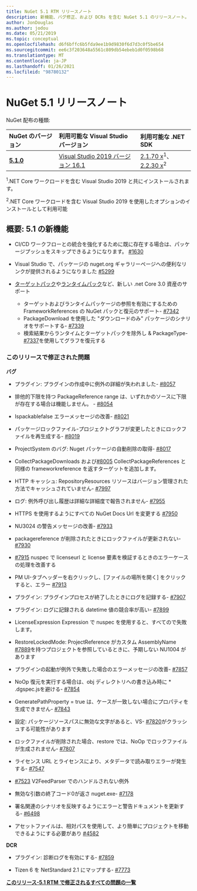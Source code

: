 ```yaml
---
title: NuGet 5.1 RTM リリースノート
description: 新機能、バグ修正、および DCRs を含む NuGet 5.1 のリリースノート。
author: JonDouglas
ms.author: jodou
ms.date: 05/21/2019
ms.topic: conceptual
ms.openlocfilehash: d6f6bffc6b5fda9ee1b9d9830f6d7d3c0f5be654
ms.sourcegitcommit: ee6c3f203648a5561c809db54ebeb1d0f0598b68
ms.translationtype: MT
ms.contentlocale: ja-JP
ms.lasthandoff: 01/26/2021
ms.locfileid: "98780132"
---
```

# <a name="nuget-51-release-notes"></a>NuGet 5.1 リリースノート

NuGet 配布の種類:

| NuGet のバージョン | 利用可能な Visual Studio バージョン| 利用可能な .NET SDK|
|:---|:---|:---|
| [**5.1.0**](https://nuget.org/downloads) | [Visual Studio 2019 バージョン 16.1](https://visualstudio.microsoft.com/downloads/) | [2.1.70 x](https://dotnet.microsoft.com/download/dotnet-core/2.1)<sup>1</sup>、 [2.2.30 x](https://dotnet.microsoft.com/download/dotnet-core/2.2)<sup>2</sup> |

<sup>1</sup>.NET Core ワークロードを含む Visual Studio 2019 と共にインストールされます。 

<sup>2</sup>.NET Core ワークロードを含む Visual Studio 2019 を使用したオプションのインストールとして利用可能

## <a name="summary-whats-new-in-51"></a>概要: 5.1 の新機能

* CI/CD ワークフローとの統合を強化するために既に存在する場合は、パッケージプッシュをスキップできるようになります。 [#1630](https://github.com/NuGet/Home/issues/1630#issuecomment-483461100)

* Visual Studio で、パッケージの nuget.org ギャラリーページへの便利なリンクが提供されるようになりました [#5299](https://github.com/NuGet/Home/issues/5299#issuecomment-494458510)

* [ターゲットパック](https://github.com/dotnet/cli/issues/10006)や[ランタイムパック](https://github.com/dotnet/cli/issues/10007)など、新しい .net Core 3.0 資産のサポート
  * ターゲットおよびランタイムパッケージの参照を有効にするための FrameworkReferences の NuGet パックと復元のサポート- [#7342](https://github.com/NuGet/Home/issues/7342)
  * PackageDownload を使用した "ダウンロードのみ" パッケージのシナリオをサポートする- [#7339](https://github.com/NuGet/Home/issues/7339)
  * 検索結果からランタイムとターゲットパックを除外し & PackageType- [#7337](https://github.com/NuGet/Home/issues/7337)を使用してグラフを復元する

### <a name="issues-fixed-in-this-release"></a>このリリースで修正された問題

**バグ**

* プラグイン: プラグインの作成中に例外の詳細が失われました- [#8057](https://github.com/NuGet/Home/issues/8057)

* 排他的下限を持つ PackageReference range は、いずれかのソースに下限が存在する場合は機能しません。 - [#8054](https://github.com/NuGet/Home/issues/8054)

* Ispackablefalse エラーメッセージの改善- [#8021](https://github.com/NuGet/Home/issues/8021)

* パッケージロックファイル-プロジェクトグラフが変更したときにロックファイルを再生成する- [#8019](https://github.com/NuGet/Home/issues/8019)

* ProjectSystem のバグ: Nuget パッケージの自動削除の取得- [#8017](https://github.com/NuGet/Home/issues/8017)

* CollectPackageDownloads および[#8005](https://github.com/NuGet/Home/issues/8005) CollectPackageReferences と同様の frameworkreference を返すターゲットを追加します。

* HTTP キャッシュ: RepositoryResources リソースはバージョン管理された方法でキャッシュされていません- [#7997](https://github.com/NuGet/Home/issues/7997)

* ログ: 例外呼び出し履歴は詳細な詳細度で報告されません- [#7955](https://github.com/NuGet/Home/issues/7955)

* HTTPS を使用するようにすべての NuGet Docs Url を変更する [#7950](https://github.com/NuGet/Home/issues/7950)

* NU3024 の警告メッセージの改善- [#7933](https://github.com/NuGet/Home/issues/7933)

* packagereference が削除されたときにロックファイルが更新されない- [#7930](https://github.com/NuGet/Home/issues/7930)

* [#7915](https://github.com/NuGet/Home/issues/7915) nuspec で licenseurl と license 要素を検証するときのエラーケースの処理を改善する

* PM UI-タブヘッダーを右クリックし、[ファイルの場所を開く] をクリックすると、エラー [#7913](https://github.com/NuGet/Home/issues/7913)

* プラグイン: プラグインプロセスが終了したときにログを記録する- [#7907](https://github.com/NuGet/Home/issues/7907)

* プラグイン: ログに記録される datetime 値の競合率が高い- [#7899](https://github.com/NuGet/Home/issues/7899)

* LicenseExpression Expression で nuspec を使用すると、すべての[](https://github.com/NuGet/Home/issues/7894)で失敗します。

* RestoreLockedMode: ProjectReference がカスタム AssemblyName [#7889](https://github.com/NuGet/Home/issues/7889)を持つプロジェクトを参照しているときに、予期しない NU1004 があります

* プラグインの起動が例外で失敗した場合のエラーメッセージの改善- [#7857](https://github.com/NuGet/Home/issues/7857)

* NoOp 復元を実行する場合は、obj ディレクトリへの書き込み時に * .dgspec.jsを避ける- [#7854](https://github.com/NuGet/Home/issues/7854)

* GeneratePathProperty = true は、ケースが一致しない場合にプロパティを生成できません- [#7843](https://github.com/NuGet/Home/issues/7843)

* 設定: パッケージソースパスに無効な文字があると、VS- [#7820](https://github.com/NuGet/Home/issues/7820)がクラッシュする可能性があります

* ロックファイルが削除された場合、restore では、NoOp でロックファイルが生成されません- [#7807](https://github.com/NuGet/Home/issues/7807)

* ライセンス URL とライセンスにより、メタデータで読み取りエラーが発生する- [#7547](https://github.com/NuGet/Home/issues/7547)

* [#7523](https://github.com/NuGet/Home/issues/7523) V2FeedParser でのハンドルされない例外

* 無効な引数の終了コード0が返さ nuget.exe- [#7178](https://github.com/NuGet/Home/issues/7178)

* 署名関連のシナリオを反映するようにエラーと警告ドキュメントを更新する- [#6498](https://github.com/NuGet/Home/issues/6498)

* アセットファイルは、相対パスを使用して、より簡単にプロジェクトを移動できるようにする必要があり [#4582](https://github.com/NuGet/Home/issues/4582)

**DCR**

* プラグイン: 診断ログを有効にする- [#7859](https://github.com/NuGet/Home/issues/7859)

* Tizen 6 を NetStandard 2.1 にマップする- [#7773](https://github.com/NuGet/Home/issues/7773)

**[このリリース-5.1 RTM で修正されるすべての問題の一覧](https://github.com/nuget/home/issues?q=is%3Aissue+is%3Aclosed+milestone%3A%225.1")**
